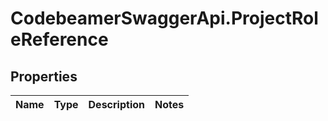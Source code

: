# CodebeamerSwaggerApi.ProjectRoleReference

## Properties
Name | Type | Description | Notes
------------ | ------------- | ------------- | -------------
